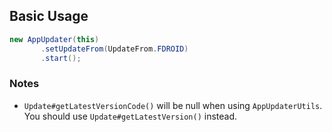## Basic Usage
```Java
new AppUpdater(this)
       .setUpdateFrom(UpdateFrom.FDROID)
       .start();
```

### Notes
* `Update#getLatestVersionCode()` will be null when using `AppUpdaterUtils`. You should use `Update#getLatestVersion()` instead.